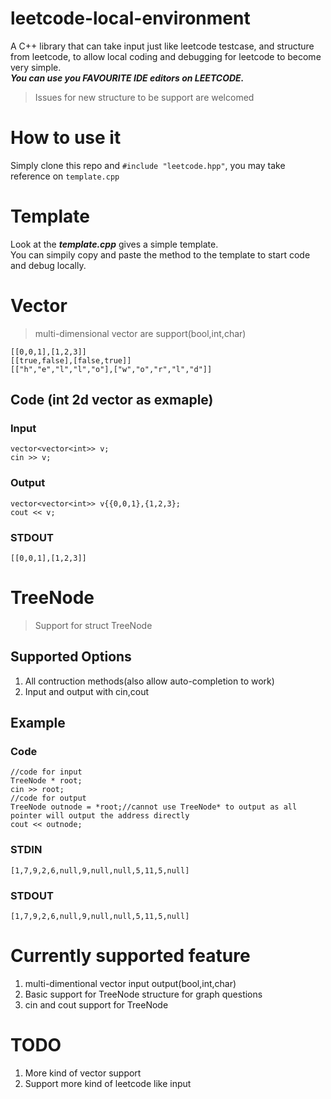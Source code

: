# leetcode-local-environment
A C++ library that can take input just like leetcode testcase, and structure from leetcode, to allow local coding and debugging for leetcode to become very simple.\
***You can use you FAVOURITE IDE editors on LEETCODE.***
> Issues for new structure to be support are welcomed
# How to use it
Simply clone this repo and ```#include "leetcode.hpp"```, you may take reference on ```template.cpp```
# Template
Look at the ***template.cpp*** gives a simple template.\
You can simpily copy and paste the method to the template to start code and debug locally.
# Vector
> multi-dimensional vector are support(bool,int,char)
```
[[0,0,1],[1,2,3]]
[[true,false],[false,true]]
[["h","e","l","l","o"],["w","o","r","l","d"]]
```
## Code (int 2d vector as exmaple)
### Input
```
vector<vector<int>> v;
cin >> v;
```
### Output 
```
vector<vector<int>> v{{0,0,1},{1,2,3};
cout << v;
```
### STDOUT 
```
[[0,0,1],[1,2,3]]
```
# TreeNode
> Support for struct TreeNode 
## Supported Options
1. All contruction methods(also allow auto-completion to work)
2. Input and output with cin,cout
## Example 
### Code
```
//code for input
TreeNode * root;
cin >> root;
//code for output
TreeNode outnode = *root;//cannot use TreeNode* to output as all pointer will output the address directly
cout << outnode;
```
### STDIN
```
[1,7,9,2,6,null,9,null,null,5,11,5,null]  
```
### STDOUT
```
[1,7,9,2,6,null,9,null,null,5,11,5,null]  
```

# Currently supported feature
1. multi-dimentional vector input output(bool,int,char)
2. Basic support for TreeNode structure for graph questions
3. cin and cout support for TreeNode
# TODO
1. More kind of vector support
2. Support more kind of leetcode like input
